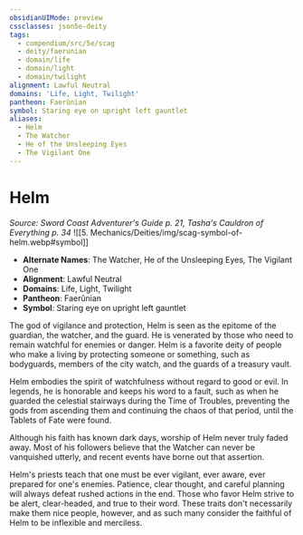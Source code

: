 ```yaml
---
obsidianUIMode: preview
cssclasses: json5e-deity
tags:
  - compendium/src/5e/scag
  - deity/faerunian
  - domain/life
  - domain/light
  - domain/twilight
alignment: Lawful Neutral
domains: 'Life, Light, Twilight'
pantheon: Faerûnian
symbol: Staring eye on upright left gauntlet
aliases:
  - Helm
  - The Watcher
  - He of the Unsleeping Eyes
  - The Vigilant One
---
```

# Helm
*Source: Sword Coast Adventurer's Guide p. 21, Tasha's Cauldron of Everything p. 34* 
![[5. Mechanics/Deities/img/scag-symbol-of-helm.webp#symbol]]

- **Alternate Names**: The Watcher, He of the Unsleeping Eyes, The Vigilant One
- **Alignment**: Lawful Neutral
- **Domains**: Life, Light, Twilight
- **Pantheon**: Faerûnian
- **Symbol**: Staring eye on upright left gauntlet

The god of vigilance and protection, Helm is seen as the epitome of the guardian, the watcher, and the guard. He is venerated by those who need to remain watchful for enemies or danger. Helm is a favorite deity of people who make a living by protecting someone or something, such as bodyguards, members of the city watch, and the guards of a treasury vault.

Helm embodies the spirit of watchfulness without regard to good or evil. In legends, he is honorable and keeps his word to a fault, such as when he guarded the celestial stairways during the Time of Troubles, preventing the gods from ascending them and continuing the chaos of that period, until the Tablets of Fate were found.

Although his faith has known dark days, worship of Helm never truly faded away. Most of his followers believe that the Watcher can never be vanquished utterly, and recent events have borne out that assertion.

Helm's priests teach that one must be ever vigilant, ever aware, ever prepared for one's enemies. Patience, clear thought, and careful planning will always defeat rushed actions in the end. Those who favor Helm strive to be alert, clear-headed, and true to their word. These traits don't necessarily make them nice people, however, and as such many consider the faithful of Helm to be inflexible and merciless.

